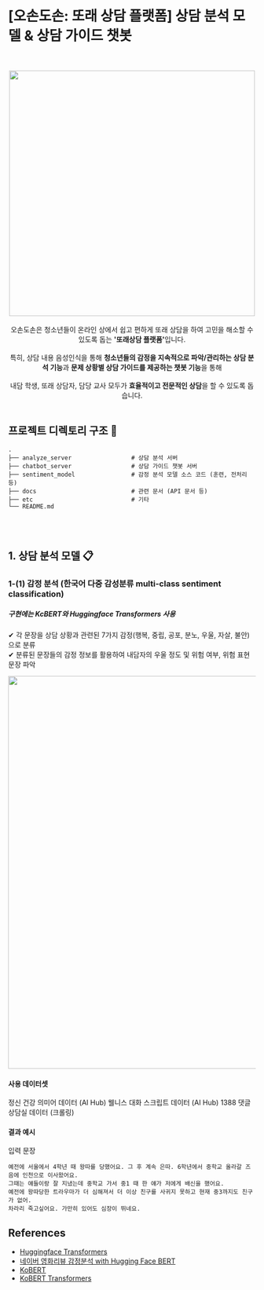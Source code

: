 # [오손도손: 또래 상담 플랫폼] 상담 분석 모델 & 상담 가이드 챗봇 
<div align="center">
  <br/><br/>
  <img src="/uploads/63d16d51d142269079f28574e9208535/Screen_Shot_2020-11-04_at_4.56.35_PM.png" width="500" > <br/><br/>
  오손도손은 청소년들이 온라인 상에서 쉽고 편하게 또래 상담을 하여 고민을 해소할 수 있도록 돕는 <b>'또래상담 플랫폼'</b>입니다. <br/><br/>
  특히, 상담 내용 음성인식을 통해 <b>청소년들의 감정을 지속적으로 파악/관리하는 상담 분석 기능</b>과 <b>문제 상황별 상담 가이드를 제공하는 챗봇 기능</b>을 통해 <br/><br/>
  내담 학생, 또래 상담자, 담당 교사 모두가 <b>효율적이고 전문적인 상담</b>을 할 수 있도록 돕습니다.  <br/><br/>
</div>


## 프로젝트 디렉토리 구조 :open_file_folder:
    .
    ├── analyze_server                 # 상담 분석 서버
    ├── chatbot_server                 # 상담 가이드 챗봇 서버 
    ├── sentiment_model                # 감정 분석 모델 소스 코드 (훈련, 전처리 등)
    ├── docs                           # 관련 문서 (API 문서 등)
    ├── etc                            # 기타
    └── README.md


<br/><br/>
## 1. 상담 분석 모델 :clipboard:
### 1-(1) 감정 분석 (한국어 다중 감성분류 multi-class sentiment classification)
##### 구현에는 KcBERT와 Huggingface Transformers 사용

✔ 각 문장을 상담 상황과 관련된 7가지 감정(행복, 중립, 공포, 분노, 우울, 자살, 불안)으로 분류  
✔ 분류된 문장들의 감정 정보를 활용하여 내담자의 우울 정도 및 위험 여부, 위험 표현 문장 파악 

<img src="/uploads/68ad9ffb9ec768dd2b3bc7cec0d24d3f/감정분석.png"  width="800" >

#### 사용 데이터셋

정신 건강 의미어 데이터 (AI Hub)
웰니스 대화 스크립트 데이터 (AI Hub)
1388 댓글 상담실 데이터 (크롤링)
 
 
#### 결과 예시
입력 문장 
```
예전에 서울에서 4학년 때 왕따를 당했어요. 그 후 계속 은따. 6학년에서 중학교 올라갈 즈음에 인천으로 이사왔어요. 
그때는 얘들이랑 잘 지냈는데 중학교 가서 중1 때 한 얘가 저에게 배신을 했어요. 
예전에 왕따당한 트라우마가 더 심해져서 더 이상 친구를 사귀지 못하고 현재 중3까지도 친구가 없어. 
차라리 죽고싶어요. 가만히 있어도 심장이 뛰네요. 
```

## References

- [Huggingface Transformers](https://github.com/huggingface/transformers)
- [네이버 영화리뷰 감정분석 with Hugging Face BERT](https://colab.research.google.com/drive/1tIf0Ugdqg4qT7gcxia3tL7und64Rv1dP#scrollTo=P58qy4--s5_x)
- [KoBERT](https://github.com/SKTBrain/KoBERT)
- [KoBERT Transformers](https://github.com/monologg/KoBERT-Transformers)